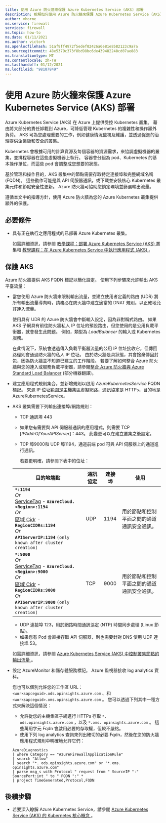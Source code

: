 ```yaml
---
title: 使用 Azure 防火牆來保護 Azure Kubernetes Service (AKS) 部署
description: 瞭解如何使用 Azure 防火牆來保護 Azure Kubernetes Service (AKS) 部署
author: vhorne
ms.service: firewall
services: firewall
ms.topic: how-to
ms.date: 01/11/2021
ms.author: victorh
ms.openlocfilehash: 51af9ff4972f5edef02426a6e81e8582123c9a7a
ms.sourcegitcommit: 48e5379c373f8bd98bc6de439482248cd07ae883
ms.translationtype: MT
ms.contentlocale: zh-TW
ms.lasthandoff: 01/12/2021
ms.locfileid: "98107849"
---
```

# <a name="use-azure-firewall-to-protect-azure-kubernetes-service-aks-deployments"></a>使用 Azure 防火牆來保護 Azure Kubernetes Service (AKS) 部署

Azure Kubernetes Service (AKS) 在 Azure 上提供受控 Kubernetes 叢集。 藉由將大部分的責任卸載到 Azure，可降低管理 Kubernetes 的複雜性和操作額外負荷。 AKS 可為您處理重要的工作，例如健康情況監視及維護，並透過促進的治理提供企業級和安全的叢集。

Kubernetes 會根據可用的計算資源及每個容器的資源需求，來協調虛擬機器的叢集，並排程容器在這些虛擬機器上執行。 容器會分組為 pod、Kubernetes 的基本操作單位，而這些 pod 會調整成您想要的狀態。

基於管理和操作目的，AKS 叢集中的節點需要存取特定連接埠和完整網域名稱 (FQDN)。 這些動作可能是與 API 伺服器通訊，或下載並安裝核心 Kubernetes 叢集元件和節點安全性更新。 Azure 防火牆可協助您鎖定環境並篩選輸出流量。

遵循本文中的指導方針，使用 Azure 防火牆為您的 Azure Kubernetes 叢集提供額外的保護。

## <a name="prerequisites"></a>必要條件

- 具有正在執行之應用程式的已部署 Azure Kubernetes 叢集。

   如需詳細資訊，請參閱 [教學課程：部署 Azure Kubernetes Service (AKS) ](../aks/tutorial-kubernetes-deploy-cluster.md) 叢集和 [教學課程：在 Azure Kubernetes Service 中執行應用程式 (AKS) ](../aks/tutorial-kubernetes-deploy-application.md)。


## <a name="securing-aks"></a>保護 AKS

Azure 防火牆提供 AKS FQDN 標記以簡化設定。 使用下列步驟來允許輸出 AKS 平臺流量：

- 當您使用 Azure 防火牆來限制輸出流量，並建立使用者定義的路由 (UDR) 將所有輸出流量導向時，請務必在防火牆中建立適當的 DNAT 規則，以正確地允許連入流量。 

   使用具有 UDR 的 Azure 防火牆會中斷輸入設定，因為非對稱式路由。 如果 AKS 子網具有前往防火牆私人 IP 位址的預設路由，但您使用的是公用負載平衡器，就會發生此問題。 例如，類型為 *LoadBalancer* 的輸入或 Kubernetes 服務。

   在此情況下，系統會透過傳入負載平衡器流量的公用 IP 位址接收它，但傳回路徑則會通過防火牆的私人 IP 位址。 由於防火牆是具狀態，其會捨棄傳回封包，因為防火牆並不知道已建立的工作階段。 若要了解如何整合 Azure 防火牆與您的連入或服務負載平衡器，請參閱[整合 Azure 防火牆與 Azure Standard Load Balancer](integrate-lb.md) \(部分機器翻譯\)。
- 建立應用程式規則集合，並新增規則以啟用 *AzureKubernetesService* FQDN 標記。 來源 IP 位址範圍是主機集區虛擬網路，通訊協定是 HTTPs，目的地是 AzureKubernetesService。
- AKS 叢集需要下列輸出連接埠/網路規則：

   - TCP 通訊埠 443
   - 如果您有需要與 API 伺服器通訊的應用程式，則需要 TCP [*IPAddrOfYourAPIServer*]：443。 此變更可以在建立叢集之後設定。
   - TCP 埠9000和 UDP 埠1194，通道前端 pod 可與 API 伺服器上的通道進行通訊。

      若要更明確，請參閱下表中的位址：

   | 目的地端點                                                             | 通訊協定 | 連接埠    | 使用  |
   |----------------------------------------------------------------------------------|----------|---------|------|
   | **`*:1194`** <br/> *Or* <br/> [ServiceTag](../virtual-network/service-tags-overview.md#available-service-tags) - **`AzureCloud.<Region>:1194`** <br/> *Or* <br/> [區域 Cidr](../virtual-network/service-tags-overview.md#discover-service-tags-by-using-downloadable-json-files) - **`RegionCIDRs:1194`** <br/> *Or* <br/> **`APIServerIP:1194`** `(only known after cluster creation)`  | UDP           | 1194      | 用於節點和控制平面之間的通道通訊安全通訊。 |
   | **`*:9000`** <br/> *Or* <br/> [ServiceTag](../virtual-network/service-tags-overview.md#available-service-tags) - **`AzureCloud.<Region>:9000`** <br/> *Or* <br/> [區域 Cidr](../virtual-network/service-tags-overview.md#discover-service-tags-by-using-downloadable-json-files) - **`RegionCIDRs:9000`** <br/> *Or* <br/> **`APIServerIP:9000`** `(only known after cluster creation)`  | TCP           | 9000      | 用於節點和控制平面之間的通道通訊安全通訊。 |

   - UDP 連接埠 123，用於網路時間通訊協定 (NTP) 時間同步處理 (Linux 節點)。
   - 如果您有 Pod 會直接存取 API 伺服器，則也需要針對 DNS 使用 UDP 連接埠 53。

   如需詳細資訊，請參閱 [Azure Kubernetes Service (AKS) 中控制叢集節點的輸出流量 ](../aks/limit-egress-traffic.md)。
- 設定 AzureMonitor 和儲存體服務標記。 Azure 監視器接收 log analytics 資料。

   您也可以個別允許您的工作區 URL： `<worksapceguid>.ods.opinsights.azure.com` 、和 `<worksapceguid>.oms.opinsights.azure.com` 。 您可以透過下列其中一種方式來解決這個情況：

    - 允許從您的主機集區子網進行 HTTPs 存取 `*. ods.opinsights.azure.com` ，以及 `*.oms. opinsights.azure.com` 。 這些萬用字元 Fqdn 會啟用必要的存取權，但較不嚴格。
    - 使用下列 log analytics 查詢來列出確切的必要 Fqdn，然後在您的防火牆應用程式規則中明確地允許它們：
   ```
   AzureDiagnostics 
   | where Category == "AzureFirewallApplicationRule" 
   | search "Allow" 
   | search "*. ods.opinsights.azure.com" or "*.oms. opinsights.azure.com"
   | parse msg_s with Protocol " request from " SourceIP ":" SourcePort:int " to " FQDN ":" * 
   | project TimeGenerated,Protocol,FQDN 
   ```


## <a name="next-steps"></a>後續步驟

- 若要深入瞭解 Azure Kubernetes Service，請參閱 [Azure Kubernetes Service (AKS) 的 Kubernetes 核心概念 ](../aks/concepts-clusters-workloads.md)。
